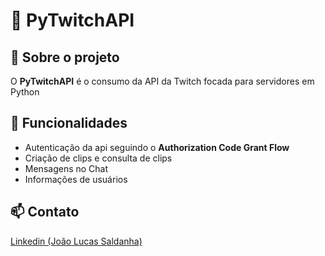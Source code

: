 # 🎥 PyTwitchAPI

## 📌 Sobre o projeto
O **PyTwitchAPI** é o consumo da API da Twitch focada para servidores em Python

## 🔧 Funcionalidades
- Autenticação da api seguindo o **Authorization Code Grant Flow**
- Criação de clips e consulta de clips
- Mensagens no Chat
- Informações de usuários

## 📫 Contato
[Linkedin (João Lucas Saldanha)](https://www.linkedin.com/in/joao-lucas-saldanha/)